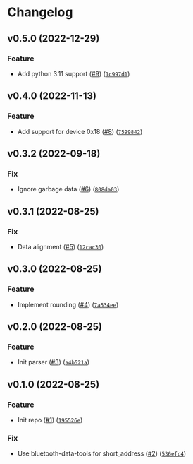# Changelog

<!--next-version-placeholder-->

## v0.5.0 (2022-12-29)
### Feature
* Add python 3.11 support ([#9](https://github.com/Bluetooth-Devices/thermobeacon-ble/issues/9)) ([`1c997d1`](https://github.com/Bluetooth-Devices/thermobeacon-ble/commit/1c997d101961aaaadedd6be2a298d0fd3385944e))

## v0.4.0 (2022-11-13)
### Feature
* Add support for device 0x18 ([#8](https://github.com/Bluetooth-Devices/thermobeacon-ble/issues/8)) ([`7599842`](https://github.com/Bluetooth-Devices/thermobeacon-ble/commit/7599842522f845a2a39e3ec69bc9d1d7901c9044))

## v0.3.2 (2022-09-18)
### Fix
* Ignore garbage data ([#6](https://github.com/Bluetooth-Devices/thermobeacon-ble/issues/6)) ([`808da03`](https://github.com/Bluetooth-Devices/thermobeacon-ble/commit/808da0307bf9ec8a10bbe35a3c605f7c3dac0c3a))

## v0.3.1 (2022-08-25)
### Fix
* Data alignment ([#5](https://github.com/Bluetooth-Devices/thermobeacon-ble/issues/5)) ([`12cac30`](https://github.com/Bluetooth-Devices/thermobeacon-ble/commit/12cac307f7dd58bd2964b2e28d0747e5397ff1ee))

## v0.3.0 (2022-08-25)
### Feature
* Implement rounding ([#4](https://github.com/Bluetooth-Devices/thermobeacon-ble/issues/4)) ([`7a534ee`](https://github.com/Bluetooth-Devices/thermobeacon-ble/commit/7a534ee0f5fd930113c5f95e30807dafe87e5e48))

## v0.2.0 (2022-08-25)
### Feature
* Init parser ([#3](https://github.com/Bluetooth-Devices/thermobeacon-ble/issues/3)) ([`a4b521a`](https://github.com/Bluetooth-Devices/thermobeacon-ble/commit/a4b521ab737408b1633812a4e0b6015f0ee7ce00))

## v0.1.0 (2022-08-25)
### Feature
* Init repo ([#1](https://github.com/Bluetooth-Devices/thermobeacon-ble/issues/1)) ([`195526e`](https://github.com/Bluetooth-Devices/thermobeacon-ble/commit/195526ed5fe312f65194b2f0d48239127da0e808))

### Fix
* Use bluetooth-data-tools for short_address ([#2](https://github.com/Bluetooth-Devices/thermobeacon-ble/issues/2)) ([`536efc4`](https://github.com/Bluetooth-Devices/thermobeacon-ble/commit/536efc4d114262b5794a4868024817fd194e785c))

